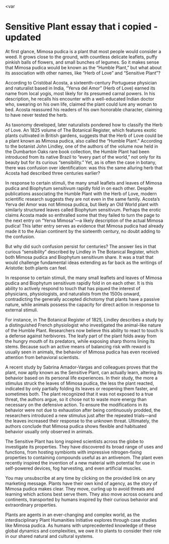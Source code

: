 <var data-essay data-layout="vtl"></var>
<var data-map></var>
<var id="jwd:Q148532" data-aliases="humble plant"></var>
<var id="Q384460"></var>
<var 


# Sensitive Plant essay that i copied - updated

At first glance, Mimosa pudica is a plant that most people would consider a weed. It grows close to the ground, with countless delicate leaflets, puffy pinkish balls of flowers, and small bunches of legumes. So it makes sense that Mimosa pudica would be known as the “Humble Plant,” but what about its association with other names, like “Herb of Love” and “Sensitive Plant”?

According to Cristóbal Acosta, a sixteenth-century Portuguese physician and naturalist based in India, “Yerva del Amor” (Herb of Love) earned its name from local yogis, most likely for its presumed carnal powers. In his description, he recalls his encounter with a well-educated Indian doctor who, swearing on his own life, claimed the plant could lure any woman to bed. Acosta reassured his readers of his own honorable character, claiming to have never tested the herb.

As taxonomy developed, later naturalists pondered how to classify the Herb of Love. An 1825 volume of The Botanical Register, which features exotic plants cultivated in British gardens, suggests that the Herb of Love could be a plant known as Mimosa pudica, also called the “Humble Plant.” According to the botanist John Lindley, one of the authors of the volume now held in the Dumbarton Oaks rare book collection, the Humble Plant had been introduced from its native Brazil to “every part of the world,” not only for its beauty but for its curious “sensibility.” Yet, as is often the case in botany, there was confusion over identification: was this the same alluring herb that Acosta had described three centuries earlier?

In response to certain stimuli, the many small leaflets and leaves of Mimosa pudica and Biophytum sensitivum rapidly fold in on each other.
Despite publications associating the Humble Plant with the Herb of Love, modern scientific research suggests they are not even in the same family. Acosta’s Yerva del Amor was not Mimosa pudica, but likely an Old World plant with similarly structured leaves called Biophytum sensitivum. Perhaps the erotic claims Acosta made so enthralled some that they failed to turn the page to the next entry on “Yerva Mimosa”—a likely description of the actual Mimosa pudica! This latter entry serves as evidence that Mimosa pudica had already made it to the Asian continent by the sixteenth century, no doubt adding to the confusion.

But why did such confusion persist for centuries? The answer lies in that curious “sensibility” described by Lindley in The Botanical Register, which both Mimosa pudica and Biophytum sensitivum share. It was a trait that would challenge fundamental ideas extending as far back as the writings of Aristotle: both plants can feel.

In response to certain stimuli, the many small leaflets and leaves of Mimosa pudica and Biophytum sensitivum rapidly fold in on each other. It is this ability to actively respond to touch that has piqued the interest of physicians, physiologists, and naturalists from the 1500s onward, contradicting the generally accepted dichotomy that plants have a passive nature, while animals possess the capacity for direct action in response to external stimuli.

For instance, in The Botanical Register of 1825, Lindley describes a study by a distinguished French physiologist who investigated the animal-like nature of the Humble Plant. Researchers now believe this ability to react to touch is a defense against herbivores. The leafy part of the plant folds away from the hungry mouth of its predators, while exposing sharp thorns lining its stems. Because such an active means of balancing risk with reward is usually seen in animals, the behavior of Mimosa pudica has even received attention from behavioral scientists.

A recent study by Sabrina Amador-Vargas and colleagues proves that the plant, now aptly known as the Sensitive Plant, can actually learn, altering its behavior based on its personal life experiences. In their study, the more a stimulus struck the leaves of Mimosa pudica, the less the plant reacted, indicated by only partially folding its leaves or reopening them faster, and sometimes both. The plant recognized that it was not exposed to a true threat, the authors argue, so it chose not to waste more energy than necessary on the defensive action. To ensure the modifications in its behavior were not due to exhaustion after being continuously prodded, the researchers introduced a new stimulus just after the repeated trials—and the leaves increased their response to the unknown threat. Ultimately, the authors conclude that Mimosa pudica shows flexible and habituated behavior usually only observed in animals.

The Sensitive Plant has long inspired scientists across the globe to investigate its properties. They have discovered its broad range of uses and functions, from hosting symbionts with impressive nitrogen-fixing properties to containing compounds useful as an antivenom. The plant even recently inspired the invention of a new material with potential for use in self-powered devices, fog harvesting, and even artificial muscles.

You may unsubscribe at any time by clicking on the provided link on any marketing message.
Plants have their own kind of agency, as the story of Mimosa pudica makes clear. They move, curling up to avoid threats and learning which actions best serve them. They also move across oceans and continents, transported by humans inspired by their curious behavior and extraordinary properties.

Plants are agents in an ever-changing and complex world, as the interdisciplinary Plant Humanities Initiative explores through case studies like Mimosa pudica. As humans with unprecedented knowledge of these global dynamics and complexities, we owe it to plants to consider their role in our shared natural and cultural systems.
<!--stackedit_data:
eyJoaXN0b3J5IjpbLTQ4MTQxMjUwN119
-->